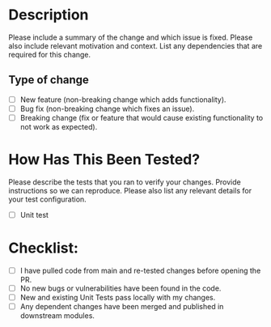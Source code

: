 # Description

Please include a summary of the change and which issue is fixed. Please also include relevant motivation and context. List any dependencies that are required for this change.

## Type of change

- [ ] New feature (non-breaking change which adds functionality).
- [ ] Bug fix (non-breaking change which fixes an issue).
- [ ] Breaking change (fix or feature that would cause existing functionality to not work as expected).

# How Has This Been Tested?

Please describe the tests that you ran to verify your changes. Provide instructions so we can reproduce. Please also list any relevant details for your test configuration.

- [ ] Unit test

# Checklist:

- [ ] I have pulled code from main and re-tested changes before opening the PR.
- [ ] No new bugs or vulnerabilities have been found in the code.
- [ ] New and existing Unit Tests pass locally with my changes.
- [ ] Any dependent changes have been merged and published in downstream modules.
